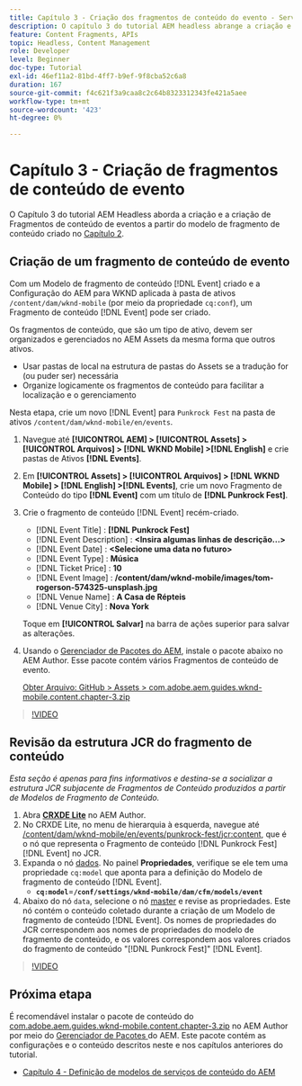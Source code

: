 ```yaml
---
title: Capítulo 3 - Criação dos fragmentos de conteúdo do evento - Serviços de conteúdo
description: O capítulo 3 do tutorial AEM headless abrange a criação e a criação de fragmentos de conteúdo de evento do modelo de fragmento de conteúdo criado no capítulo 2.
feature: Content Fragments, APIs
topic: Headless, Content Management
role: Developer
level: Beginner
doc-type: Tutorial
exl-id: 46ef11a2-81bd-4ff7-b9ef-9f8cba52c6a8
duration: 167
source-git-commit: f4c621f3a9caa8c2c64b8323312343fe421a5aee
workflow-type: tm+mt
source-wordcount: '423'
ht-degree: 0%

---
```


# Capítulo 3 - Criação de fragmentos de conteúdo de evento

O Capítulo 3 do tutorial AEM Headless aborda a criação e a criação de Fragmentos de conteúdo de eventos a partir do modelo de fragmento de conteúdo criado no [Capítulo 2](./chapter-2.md).

## Criação de um fragmento de conteúdo de evento

Com um Modelo de fragmento de conteúdo [!DNL Event] criado e a Configuração do AEM para WKND aplicada à pasta de ativos `/content/dam/wknd-mobile` (por meio da propriedade `cq:conf`), um Fragmento de conteúdo [!DNL Event] pode ser criado.

Os fragmentos de conteúdo, que são um tipo de ativo, devem ser organizados e gerenciados no AEM Assets da mesma forma que outros ativos.

* Usar pastas de local na estrutura de pastas do Assets se a tradução for (ou puder ser) necessária
* Organize logicamente os fragmentos de conteúdo para facilitar a localização e o gerenciamento

Nesta etapa, crie um novo [!DNL Event] para `Punkrock Fest` na pasta de ativos `/content/dam/wknd-mobile/en/events`.

1. Navegue até **[!UICONTROL AEM] > [!UICONTROL Assets] > [!UICONTROL Arquivos] > [!DNL WKND Mobile] >[!DNL English]** e crie pastas de Ativos **[!DNL Events]**.
1. Em **[!UICONTROL Assets] > [!UICONTROL Arquivos] > [!DNL WKND Mobile] > [!DNL English] >[!DNL Events]**, crie um novo Fragmento de Conteúdo do tipo **[!DNL Event]** com um título de **[!DNL Punkrock Fest]**.
1. Crie o fragmento de conteúdo [!DNL Event] recém-criado.

   * [!DNL Event Title] : **[!DNL Punkrock Fest]**
   * [!DNL Event Description] : **&lt;Insira algumas linhas de descrição...>**
   * [!DNL Event Date] : **&lt;Selecione uma data no futuro>**
   * [!DNL Event Type] : **Música**
   * [!DNL Ticket Price] : **10**
   * [!DNL Event Image] : **/content/dam/wknd-mobile/images/tom-rogerson-574325-unsplash.jpg**
   * [!DNL Venue Name] : **A Casa de Répteis**
   * [!DNL Venue City] : **Nova York**

   Toque em **[!UICONTROL Salvar]** na barra de ações superior para salvar as alterações.

1. Usando o [Gerenciador de Pacotes do AEM](http://localhost:4502/crx/packmgr/index.jsp), instale o pacote abaixo no AEM Author. Esse pacote contém vários Fragmentos de conteúdo de evento.

   [Obter Arquivo: GitHub > Assets > com.adobe.aem.guides.wknd-mobile.content.chapter-3.zip](https://github.com/adobe/aem-guides-wknd-mobile/releases/latest)

>[!VIDEO](https://video.tv.adobe.com/v/28338?quality=12&learn=on)

## Revisão da estrutura JCR do fragmento de conteúdo

*Esta seção é apenas para fins informativos e destina-se a socializar a estrutura JCR subjacente de Fragmentos de Conteúdo produzidos a partir de Modelos de Fragmento de Conteúdo.*

1. Abra **[CRXDE Lite](http://localhost:4502/crx/de/index.jsp)** no AEM Author.
1. No CRXDE Lite, no menu de hierarquia à esquerda, navegue até [/content/dam/wknd-mobile/en/events/punkrock-fest/jcr:content](http://localhost:4502/crx/de/index.jsp#/content/dam/wknd-mobile/en/events/punkrock-fest/jcr:content), que é o nó que representa o Fragmento de conteúdo [!DNL Punkrock Fest] [!DNL Event] no JCR.
1. Expanda o nó [dados](http://localhost:4502/crx/de/index.jsp#/content/dam/wknd-mobile/en/events/punkrock-fest/jcr:content/data/master).
No painel **Propriedades**, verifique se ele tem uma propriedade `cq:model` que aponta para a definição do Modelo de fragmento de conteúdo [!DNL Event].
   * **`cq:model`**=**`/conf/settings/wknd-mobile/dam/cfm/models/event`**
1. Abaixo do nó `data`, selecione o nó [master](http://localhost:4502/crx/de/index.jsp#/content/dam/wknd-mobile/en/events/punkrock-fest/jcr:content/data/master) e revise as propriedades. Este nó contém o conteúdo coletado durante a criação de um Modelo de fragmento de conteúdo [!DNL Event]. Os nomes de propriedades do JCR correspondem aos nomes de propriedades do modelo de fragmento de conteúdo, e os valores correspondem aos valores criados do fragmento de conteúdo &quot;[!DNL Punkrock Fest]&quot; [!DNL Event].

>[!VIDEO](https://video.tv.adobe.com/v/28356?quality=12&learn=on)

## Próxima etapa

É recomendável instalar o pacote de conteúdo do [com.adobe.aem.guides.wknd-mobile.content.chapter-3.zip](https://github.com/adobe/aem-guides-wknd-mobile/releases/latest) no AEM Author por meio do [Gerenciador de Pacotes ](http://localhost:4502/crx/packmgr/index.jsp) do AEM. Este pacote contém as configurações e o conteúdo descritos neste e nos capítulos anteriores do tutorial.

* [Capítulo 4 - Definição de modelos de serviços de conteúdo do AEM](./chapter-4.md)
